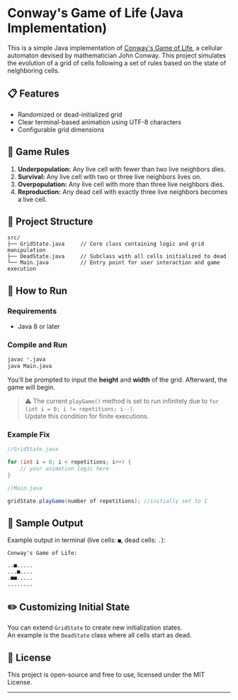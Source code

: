 # Conway's Game of Life (Java Implementation)

This is a simple Java implementation of [Conway's Game of Life](https://en.wikipedia.org/wiki/Conway%27s_Game_of_Life), a cellular automaton devised by mathematician John Conway. This project simulates the evolution of a grid of cells following a set of rules based on the state of neighboring cells.

## 📋 Features

- Randomized or dead-initialized grid  
- Clear terminal-based animation using UTF-8 characters  
- Configurable grid dimensions  

## 🧠 Game Rules

1. **Underpopulation:** Any live cell with fewer than two live neighbors dies.  
2. **Survival:** Any live cell with two or three live neighbors lives on.  
3. **Overpopulation:** Any live cell with more than three live neighbors dies.  
4. **Reproduction:** Any dead cell with exactly three live neighbors becomes a live cell.

## 🧱 Project Structure

```
src/
├── GridState.java     // Core class containing logic and grid manipulation
├── DeadState.java     // Subclass with all cells initialized to dead
└── Main.java          // Entry point for user interaction and game execution
```

## 🚀 How to Run

### Requirements

- Java 8 or later

### Compile and Run

```bash
javac *.java
java Main.java
```

You’ll be prompted to input the **height** and **width** of the grid. Afterward, the game will begin.

> ⚠️ The current `playGame()` method is set to run infinitely due to `for (int i = 0; i != repetitions; i--)`.  
> Update this condition for finite executions.

### Example Fix

```java
//GridState.java

for (int i = 0; i < repetitions; i++) {
    // your animation logic here
}
```

```java
//Main.java

gridState.playGame(number of repetitions); //initially set to 1
```

## 🧪 Sample Output

Example output in terminal (live cells: `■`, dead cells: `.`):

```
Conway's Game of Life:

..■.....
...■....
.■■.....
........
```

## ✏️ Customizing Initial State

You can extend `GridState` to create new initialization states.  
An example is the `DeadState` class where all cells start as dead.

## 📜 License

This project is open-source and free to use, licensed under the MIT License.

---
